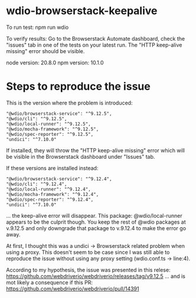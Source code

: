 # wdio-browserstack-keepalive

To run test: npm run wdio

To verify results: Go to the Browserstack Automate dashboard, check the "issues" tab in one of the tests on your latest run. The "HTTP keep-alive missing" error should be visible.

node version: 20.8.0
npm version: 10.1.0

# Steps to reproduce the issue

This is the version where the problem is introduced: 

    "@wdio/browserstack-service": "^9.12.5",
    "@wdio/cli": "^9.12.5",
    "@wdio/local-runner": "^9.12.5",
    "@wdio/mocha-framework": "^9.12.5",
    "@wdio/spec-reporter": "^9.12.5",
    "undici": "^7.10.0"

If installed, they will throw the "HTTP keep-alive missing" error which will be visible in the Browserstack dashboard under "Issues" tab.

If these versions are installed instead:

    "@wdio/browserstack-service": "^9.12.4",
    "@wdio/cli": "^9.12.4",
    "@wdio/local-runner": "^9.12.4",
    "@wdio/mocha-framework": "^9.12.4",
    "@wdio/spec-reporter": "^9.12.4",
    "undici": "^7.10.0"

... the keep-alive error will disappear. This package: @wdio/local-runner appears to be the culprit though. You keep the rest of @wdio packages at v.9.12.5 and only downgrade that package to v.9.12.4 to make the error go away.

At first, I thought this was a undici -> Browserstack related problem when using a proxy. This doesn't seem to be case since I was still able to reproduce the issue without using any proxy setting (wdio.conf.ts -> line:4).

According to my hypothesis, the issue was presented in this relese: https://github.com/webdriverio/webdriverio/releases/tag/v9.12.5
... and is mot likely a consequence if this PR: https://github.com/webdriverio/webdriverio/pull/14391 
